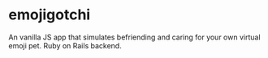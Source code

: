 # emojigotchi

An vanilla JS app that simulates befriending and caring for your own virtual emoji pet. Ruby on Rails backend.
